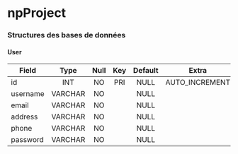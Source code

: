 # npProject

### Structures des bases de données 
#### User
| Field        | Type           | Null  | Key   |Default|Extra  |
| -------------|:--------------:|:-----:|:------:|:------:|:------:|
| id           | INT        |   NO  | PRI   | NULL  |AUTO_INCREMENT  |
| username     | VARCHAR       |   NO  |       | NULL  |       |
| email        | VARCHAR    |   NO  |       | NULL  |       |
| address       | VARCHAR    |   NO  |       | NULL  |       |
| phone       | VARCHAR    |   NO  |       | NULL  |       |
| password     | VARCHAR    |   NO  |       | NULL  |       |